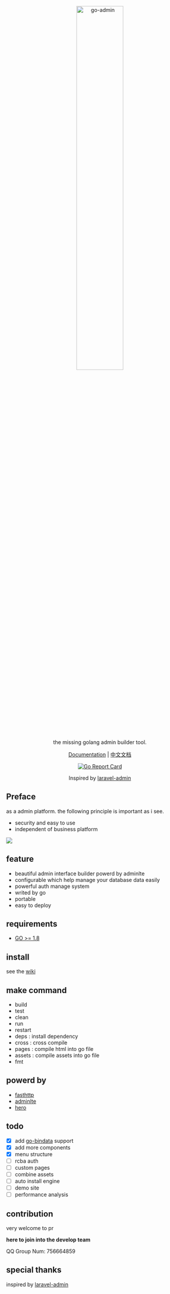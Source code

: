 <p align="center">
  <a href="https://github.com/chenhg5/go-admin">
    <img width="50%" alt="go-admin" src="https://ws2.sinaimg.cn/large/006tNc79ly1ftvqf8qeddj31bz07e40e.jpg">
  </a>
</p>

<p align="center">
    the missing golang admin builder tool.
</p>

<p align="center">
    <a href="https://github.com/chenhg5/go-admin/wiki">Documentation</a> | 
    <a href="./README_CN.md">中文文档</a>
</p>

<p align="center">
  <a href="https://goreportcard.com/report/github.com/chenhg5/go-admin"><img alt="Go Report Card" src="https://camo.githubusercontent.com/59eed852617e19c272a4a4764fd09c669957fe75/68747470733a2f2f676f7265706f7274636172642e636f6d2f62616467652f6769746875622e636f6d2f6368656e6867352f676f2d61646d696e"></a>
</p> 

<p align="center">
    Inspired by <a href="https://github.com/z-song/laravel-admin" target="_blank">laravel-admin</a>
</p>

## Preface

as a admin platform. the following principle is important as i see.

- security and easy to use
- independent of business platform

![](https://ws3.sinaimg.cn/large/006tNc79ly1ft048byoafj31kw0w847v.jpg)

## feature

- beautiful admin interface builder powerd by adminlte
- configurable which help manage your database data easily
- powerful auth manage system
- writed by go
- portable
- easy to deploy

## requirements

- [GO >= 1.8](https://github.com/Unknwon/the-way-to-go_ZH_CN/blob/master/eBook/directory.md)

## install

see the [wiki](https://github.com/chenhg5/go-admin/wiki)

## make command

- build
- test
- clean
- run
- restart
- deps : install dependency
- cross : cross compile
- pages : compile html into go file
- assets : compile assets into go file
- fmt

## powerd by

- [fasthttp](https://github.com/valyala/fasthttp)
- [adminlte](https://adminlte.io/themes/AdminLTE/index2.html)
- [hero](https://github.com/shiyanhui/hero)

## todo

- [x] add [go-bindata](https://github.com/go-bindata/go-bindata) support
- [X] add more components
- [X] menu structure
- [ ] rcba auth
- [ ] custom pages
- [ ] combine assets
- [ ] auto install engine
- [ ] demo site
- [ ] performance analysis

## contribution

very welcome to pr

<strong>here to join into the develop team</strong>

QQ Group Num: 756664859

## special thanks

inspired by [laravel-admin](https://github.com/z-song/laravel-admin)